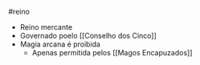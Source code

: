 #reino
- Reino mercante
- Governado poelo [[Conselho dos Cinco]]
- Magia arcana é proibida
	- Apenas permitida pelos [[Magos Encapuzados]]